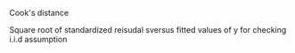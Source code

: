 ---
---

Cook's distance

Square root of standardized reisudal sversus fitted values of y for checking i.i.d assumption

